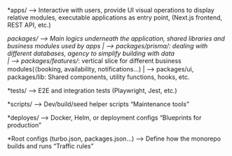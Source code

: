 *apps/ --> Interactive with users, provide UI visual operations to display relative modules, executable applications as entry point, (Next.js frontend, REST API, etc.)

*packages/ --> Main logics underneath the application, shared libraries and business modules used by apps
|
 --> packages/prisma/: dealing with different databases, agency to simplify building with data  
|
 --> packages/features/*: vertical slice for different business modules(（booking, availability, notifications...)
|
 --> packages/ui, packages/lib: Shared components, utility functions, hooks, etc.

 *tests/ --> E2E and integration tests (Playwright, Jest, etc.)

 *scripts/ --> Dev/build/seed helper scripts “Maintenance tools”

 *deployes/ --> Docker, Helm, or deployment configs “Blueprints for production”

 *Root configs (turbo.json, packages.json...) --> Define how the monorepo builds and runs “Traffic rules”

 
